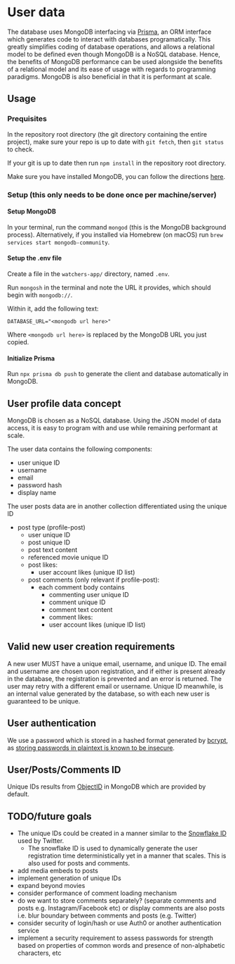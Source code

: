 # User data

The database uses MongoDB interfacing via [Prisma](https://www.prisma.io/), an ORM interface which generates code to interact with databases programatically. This greatly simplifies coding of database operations, and allows a relational model to be defined even though MongoDB is a NoSQL database. Hence, the benefits of MongoDB performance can be used alongside the benefits of a relational model and its ease of usage with regards to programming paradigms. MongoDB is also beneficial in that it is performant at scale.

## Usage

### Prequisites

In the repository root directory (the git directory containing the entire project), make sure your repo is up to date with `git fetch`, then `git status` to check.

If your git is up to date then run `npm install` in the repository root directory.

Make sure you have installed MongoDB, you can follow the directions [here](https://www.mongodb.com/docs/manual/administration/install-community/).

### Setup (this only needs to be done once per machine/server)

#### Setup MongoDB

In your terminal, run the command `mongod` (this is the MongoDB background process). Alternatively, if you installed via Homebrew (on macOS) run `brew services start mongodb-community`.

#### Setup the .env file

Create a file in the `watchers-app/` directory, named `.env`.

Run `mongosh` in the terminal and note the URL it provides, which should begin with `mongodb://`.

Within it, add the following text:

```env
DATABASE_URL="<mongodb url here>"
```

Where `<mongodb url here>` is replaced by the MongoDB URL you just copied.

#### Initialize Prisma

Run `npx prisma db push` to generate the client and database automatically in MongoDB.

## User profile data concept

MongoDB is chosen as a NoSQL database. Using the JSON model of data access, it is easy to program with and use while remaining performant at scale.

The user data contains the following components:

- user unique ID
- username
- email
- password hash
- display name

The user posts data are in another collection differentiated using the unique ID

- post type (profile-post)
  - user unique ID
  - post unique ID
  - post text content
  - referenced movie unique ID
  - post likes:
    - user account likes (unique ID list)
  - post comments (only relevant if profile-post):
    - each comment body contains
      - commenting user unique ID
      - comment unique ID
      - comment text content
      - comment likes:
      - user account likes (unique ID list)

## Valid new user creation requirements

A new user MUST have a unique email, username, and unique ID. The email and username are chosen upon registration, and if either is present already in the database, the registration is prevented and an error is returned. The user may retry with a different email or username. Unique ID meanwhile, is an internal value generated by the database, so with each new user is guaranteed to be unique.

## User authentication

We use a password which is stored in a hashed format generated by [bcrypt](https://www.npmjs.com/package/bcrypt), as [storing passwords in plaintext is known to be insecure](https://security.stackexchange.com/questions/36833/why-should-i-hash-passwords). 

## User/Posts/Comments ID

Unique IDs results from [ObjectID](https://www.mongodb.com/docs/manual/reference/method/ObjectId/) in MongoDB which are provided by default.

## TODO/future goals

- The unique IDs could be created in a manner similar to the [Snowflake ID](https://en.wikipedia.org/wiki/Snowflake_ID) used by Twitter.
  - The snowflake ID is used to dynamically generate the user registration time deterministically yet in a manner that scales. This is also used for posts and comments.
- add media embeds to posts
- implement generation of unique IDs
- expand beyond movies
- consider performance of comment loading mechanism
- do we want to store comments separately? (separate comments and posts e.g. Instagram/Facebook etc) or display comments are also posts i.e. blur boundary between comments and posts (e.g. Twitter)
- consider security of login/hash or use Auth0 or another authentication service
- implement a security requirement to assess passwords for strength based on properties of common words and presence of non-alphabetic characters, etc
<!-- - Use MongoDB or another NoSQL database for scalability -->
